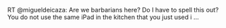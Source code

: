 <!--
id: 444850394
link: http://kevinisom.info/post/444850394/rt-migueldeicaza-are-we-barbarians-here-do-i
slug: rt-migueldeicaza-are-we-barbarians-here-do-i
date: Sat Mar 13 2010 19:03:05 GMT+1300 (NZDT)
raw: {"blog_name":"kevinisom","id":444850394,"post_url":"http://kevinisom.info/post/444850394/rt-migueldeicaza-are-we-barbarians-here-do-i","slug":"rt-migueldeicaza-are-we-barbarians-here-do-i","type":"text","date":"2010-03-13 06:03:05 GMT","timestamp":1268460185,"state":"published","format":"html","reblog_key":"rOUsP8CP","tags":[],"short_url":"http://tmblr.co/Zw68YyQW_3Q","highlighted":[],"feed_item":"http://twitter.com/kev_nz/statuses/10407653686","from_feed_id":"650289","note_count":0,"title":null,"body":"<p>RT @migueldeicaza: Are we barbarians here? Do I have to spell this out? You do not use the same iPad in the kitchen that you just used i &#8230;</p>"}
publish: 2010-03-013
tags: 
title: null
-->


RT @migueldeicaza: Are we barbarians here? Do I have to spell this out?
You do not use the same iPad in the kitchen that you just used i …


